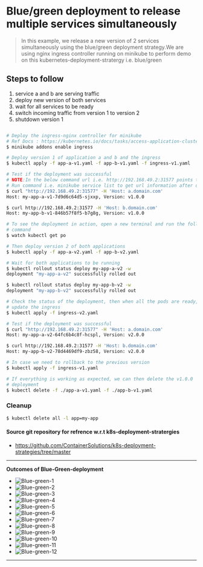Blue/green deployment to release multiple services simultaneously
=================================================================

> In this example, we release a new version of 2 services simultaneously using
the blue/green deployment strategy.We are using nginx ingress controller running on minikube to perform demo on this kubernetes-deployment-stratergy i.e. blue/green

## Steps to follow

1. service a and b are serving traffic
1. deploy new version of both services
1. wait for all services to be ready
1. switch incoming traffic from version 1 to version 2
1. shutdown version 1

```bash

# Deploy the ingress-nginx controller for minikube
# Ref Docs : https://kubernetes.io/docs/tasks/access-application-cluster/ingress-minikube/
$ minikube addons enable ingress

# Deploy version 1 of application a and b and the ingress
$ kubectl apply -f app-a-v1.yaml -f app-b-v1.yaml -f ingress-v1.yaml

# Test if the deployment was successful
# NOTE:In the below command url i.e. http://192.168.49.2:31577 points to ingress-nginx-controller service which get deployed under ingress-nginx namespace.
# Run command i.e. minikube service list to get url information after deplying nginx ingress controller.
$ curl "http://192.168.49.2:31577" -H 'Host: a.domain.com'
Host: my-app-a-v1-7d9d6c64d5-sjxxp, Version: v1.0.0

$ curl http://192.168.49.2:31577 -H 'Host: b.domain.com'
Host: my-app-b-v1-846b57f8f5-b7g8g, Version: v1.0.0

# To see the deployment in action, open a new terminal and run the following
# command
$ watch kubectl get po

# Then deploy version 2 of both applications
$ kubectl apply -f app-a-v2.yaml -f app-b-v2.yaml

# Wait for both applications to be running
$ kubectl rollout status deploy my-app-a-v2 -w
deployment "my-app-a-v2" successfully rolled out

$ kubectl rollout status deploy my-app-b-v2 -w
deployment "my-app-b-v2" successfully rolled out

# Check the status of the deployment, then when all the pods are ready, we can
# update the ingress
$ kubectl apply -f ingress-v2.yaml

# Test if the deployment was successful
$ curl "http://192.168.49.2:31577" -H 'Host: a.domain.com'
Host: my-app-a-v2-64fc6b4c8f-hcspl, Version: v2.0.0

$ curl http://192.168.49.2:31577 -H 'Host: b.domain.com'
Host: my-app-b-v2-78d4469df9-zbz58, Version: v2.0.0

# In case we need to rollback to the previous version
$ kubectl apply -f ingress-v1.yaml

# If everything is working as expected, we can then delete the v1.0.0
# deployment
$ kubectl delete -f ./app-a-v1.yaml -f ./app-b-v1.yaml
```

### Cleanup

```bash
$ kubectl delete all -l app=my-app

```
#### Source git repository for refrence w.r.t k8s-deployment-stratergies
  - https://github.com/ContainerSolutions/k8s-deployment-strategies/tree/master

--- 

**Outcomes of Blue-Green-deployment**

- ![Blue-green-1](../../../images/Blue-green-1.PNG)
- ![Blue-green-2](../../../images/Blue-green-2.PNG)
- ![Blue-green-3](../../../images/Blue-green-3.PNG)
- ![Blue-green-4](../../../images/Blue-green-4.PNG)
- ![Blue-green-5](../../../images/Blue-green-5.PNG)
- ![Blue-green-6](../../../images/Blue-green-6.PNG)
- ![Blue-green-7](../../../images/Blue-green-7.PNG)
- ![Blue-green-8](../../../images/Blue-green-8.PNG)
- ![Blue-green-9](../../../images/Blue-green-9.PNG)
- ![Blue-green-10](../../../images/Blue-green-10.PNG)
- ![Blue-green-11](../../../images/Blue-green-11.PNG)
- ![Blue-green-12](../../../images/Blue-green-12.PNG)

---